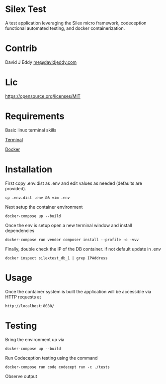 Silex Test
===
A test application leveraging the Silex micro framework, codeception functional automated testing,
and docker containerization.

Contrib
===
David J Eddy <me@davidjeddy.com>

Lic
===
https://opensource.org/licenses/MIT 

Requirements
===
Basic linux terminal skills

[Terminal](https://www.digitalocean.com/community/tutorials/an-introduction-to-the-linux-terminal)

[Docker](https://www.docker.com/)

Installation
===
First copy .env.dist as .env and edit values as needed (defaults are provided).

    cp .env.dist .env && vim .env

Next setup the container environment

    docker-compose up --build

Once the env is setup open a new terminal window and install dependencies

    docker-compose run vendor composer install --profile -o -vvv
    
Finally, double check the IP of the DB container. if not default update in .env

    docker inspect silextest_db_1 | grep IPAddress

Usage
===
Once the container system is built the application will be accessible via HTTP requests at

    http://localhost:8080/

Testing
===
Bring the environment up via 

    docker-compose up --build

Run Codeception testing using the command

    docker-compose run code codecept run -c ./tests

Observe output